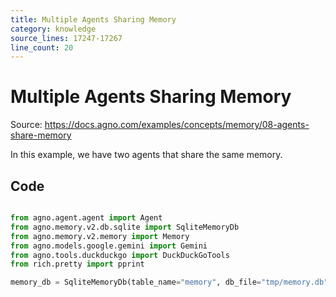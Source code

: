 ```yaml
---
title: Multiple Agents Sharing Memory
category: knowledge
source_lines: 17247-17267
line_count: 20
---
```


# Multiple Agents Sharing Memory
Source: https://docs.agno.com/examples/concepts/memory/08-agents-share-memory



In this example, we have two agents that share the same memory.

## Code

```python cookbook/agent_concepts/memory/09_agents_share_memory.py

from agno.agent.agent import Agent
from agno.memory.v2.db.sqlite import SqliteMemoryDb
from agno.memory.v2.memory import Memory
from agno.models.google.gemini import Gemini
from agno.tools.duckduckgo import DuckDuckGoTools
from rich.pretty import pprint

memory_db = SqliteMemoryDb(table_name="memory", db_file="tmp/memory.db")

